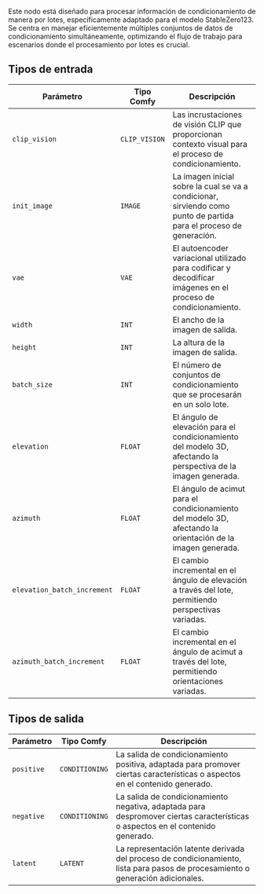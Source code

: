 
Este nodo está diseñado para procesar información de condicionamiento de manera por lotes, específicamente adaptado para el modelo StableZero123. Se centra en manejar eficientemente múltiples conjuntos de datos de condicionamiento simultáneamente, optimizando el flujo de trabajo para escenarios donde el procesamiento por lotes es crucial.
## Tipos de entrada

| Parámetro             | Tipo Comfy  | Descripción |
|----------------------|--------------|-------------|
| `clip_vision`         | `CLIP_VISION` | Las incrustaciones de visión CLIP que proporcionan contexto visual para el proceso de condicionamiento. |
| `init_image`          | `IMAGE`      | La imagen inicial sobre la cual se va a condicionar, sirviendo como punto de partida para el proceso de generación. |
| `vae`                 | `VAE`        | El autoencoder variacional utilizado para codificar y decodificar imágenes en el proceso de condicionamiento. |
| `width`               | `INT`        | El ancho de la imagen de salida. |
| `height`              | `INT`        | La altura de la imagen de salida. |
| `batch_size`          | `INT`        | El número de conjuntos de condicionamiento que se procesarán en un solo lote. |
| `elevation`           | `FLOAT`      | El ángulo de elevación para el condicionamiento del modelo 3D, afectando la perspectiva de la imagen generada. |
| `azimuth`             | `FLOAT`      | El ángulo de acimut para el condicionamiento del modelo 3D, afectando la orientación de la imagen generada. |
| `elevation_batch_increment` | `FLOAT` | El cambio incremental en el ángulo de elevación a través del lote, permitiendo perspectivas variadas. |
| `azimuth_batch_increment` | `FLOAT` | El cambio incremental en el ángulo de acimut a través del lote, permitiendo orientaciones variadas. |

## Tipos de salida

| Parámetro     | Tipo Comfy  | Descripción |
|---------------|--------------|-------------|
| `positive`    | `CONDITIONING` | La salida de condicionamiento positiva, adaptada para promover ciertas características o aspectos en el contenido generado. |
| `negative`    | `CONDITIONING` | La salida de condicionamiento negativa, adaptada para despromover ciertas características o aspectos en el contenido generado. |
| `latent`      | `LATENT`     | La representación latente derivada del proceso de condicionamiento, lista para pasos de procesamiento o generación adicionales. |